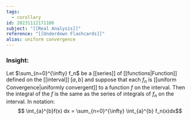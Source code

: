 ```yaml
---
tags:
  - corollary
id: 20231112171106
subject: "[[Real Analysis]]"
reference: "[[Underdown Flashcards]]"
alias: uniform convergence
---
```

### Insight:
Let $\sum_{n=0}^{\infty} f_n$ be a [[series]] of [[functions|Function]] defined on the [[interval]] $[a,b]$ and suppose that each $f_n$ is [[uniform Convergence|uniformly convergent]] to a function $f$ on the interval. Then the integral of the $f$ is the same as the series of integrals of $f_n$ on the interval. In notation:
$$ \int_{a}^{b}f(x) dx = \sum_{n=0}^{\infty} \int_{a}^{b} f_n(x)dx$$